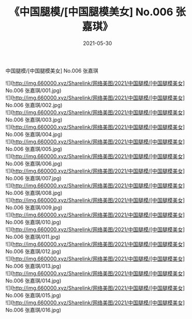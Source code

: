 ﻿---
layout: post
title:  《中国腿模/[中国腿模美女] No.006 张嘉琪》
date:   2021-05-30
img: http://img.660000.xyz/Sharelink/网络美图/2021/中国腿模/[中国腿模美女] No.006 张嘉琪/000.jpg
categories: [美女, 清纯, 唯美]
---

中国腿模/[中国腿模美女] No.006 张嘉琪

 ![](http://img.660000.xyz/Sharelink/网络美图/2021/中国腿模/[中国腿模美女] No.006 张嘉琪/001.jpg) <br>![](http://img.660000.xyz/Sharelink/网络美图/2021/中国腿模/[中国腿模美女] No.006 张嘉琪/002.jpg) <br>![](http://img.660000.xyz/Sharelink/网络美图/2021/中国腿模/[中国腿模美女] No.006 张嘉琪/003.jpg) <br>![](http://img.660000.xyz/Sharelink/网络美图/2021/中国腿模/[中国腿模美女] No.006 张嘉琪/004.jpg) <br>![](http://img.660000.xyz/Sharelink/网络美图/2021/中国腿模/[中国腿模美女] No.006 张嘉琪/005.jpg) <br>![](http://img.660000.xyz/Sharelink/网络美图/2021/中国腿模/[中国腿模美女] No.006 张嘉琪/006.jpg) <br>![](http://img.660000.xyz/Sharelink/网络美图/2021/中国腿模/[中国腿模美女] No.006 张嘉琪/007.jpg) <br>![](http://img.660000.xyz/Sharelink/网络美图/2021/中国腿模/[中国腿模美女] No.006 张嘉琪/008.jpg) <br>![](http://img.660000.xyz/Sharelink/网络美图/2021/中国腿模/[中国腿模美女] No.006 张嘉琪/009.jpg) <br>![](http://img.660000.xyz/Sharelink/网络美图/2021/中国腿模/[中国腿模美女] No.006 张嘉琪/010.jpg) <br>![](http://img.660000.xyz/Sharelink/网络美图/2021/中国腿模/[中国腿模美女] No.006 张嘉琪/011.jpg) <br>![](http://img.660000.xyz/Sharelink/网络美图/2021/中国腿模/[中国腿模美女] No.006 张嘉琪/012.jpg) <br>![](http://img.660000.xyz/Sharelink/网络美图/2021/中国腿模/[中国腿模美女] No.006 张嘉琪/013.jpg) <br>![](http://img.660000.xyz/Sharelink/网络美图/2021/中国腿模/[中国腿模美女] No.006 张嘉琪/014.jpg) <br>![](http://img.660000.xyz/Sharelink/网络美图/2021/中国腿模/[中国腿模美女] No.006 张嘉琪/015.jpg) <br>![](http://img.660000.xyz/Sharelink/网络美图/2021/中国腿模/[中国腿模美女] No.006 张嘉琪/016.jpg) <br>
